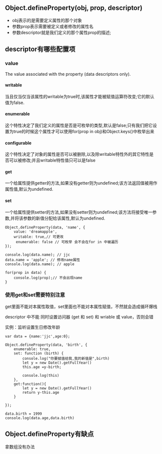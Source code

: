 ## Object.defineProperty(obj, prop, descriptor)

- obj表示的是需要定义属性的那个对象
- 参数prop表示需要被定义或者修改的属性名
- 参数descriptor就是我们定义的那个属性prop的描述;



## descriptor有哪些配置项

### value

The value associated with the property (data descriptors only).

#### writable

当且仅当仅当该属性的writable为true时,该属性才能被赋值运算符改变;它的默认值为false.

#### enumerable 

这个特性决定了我们定义的属性是否是可枚举的类型,默认是false;只有我们把它设置为true的时候这个属性才可以使用for(prop in obj)和Object.keys()中枚举出来

#### configurable 

这个特性决定了对象的属性是否可以被删除,以及除writable特性外的其它特性是否可以被修改;并且writable特性值只可以是false

#### get 

一个给属性提供getter的方法,如果没有getter则为undefined;该方法返回值被用作属性值,默认为undefined.

#### set 

一个给属性提供setter的方法,如果没有setter则为undefined;该方法将接受唯一参数,并将该参数的新值分配给该属性,默认为undefined.


```
Object.defineProperty(data, 'name', {
    value: 'dreamapple',
    writable: true,// 可更改
     enumerable: false // 可枚举 会不会在for in 中被遍历
});

console.log(data.name); // jjc
data.name = 'apple'; // 修改name属性
console.log(data.name); // apple

for(prop in data) {
    console.log(prop);// 不会出现name
}
```

### 使用get和set需要特别注意

get里面不能对本属性取值，set里面也不能对本属性赋值，不然就会造成循环爆栈

descriptor 中不能 同时设置访问器 (get 和 set) 和 wriable 或 value，否则会错

实例：监听设置生日修改年龄
```
var data = {name:'jjc',age:0};

Object.defineProperty(data, 'birth', {
    enumerable: true,
    set: function (birth) {
        console.log("你要赋值给我,我的新值是",birth)
        let y = new Date().getFullYear()
        this.age =y-birth;
        
        console.log(this)
    },
    get:function(){
        let y = new Date().getFullYear()
        return y-this.age
    }

});

data.birth = 1999
console.log(data.age,data.birth)
```

## Object.defineProperty有缺点

拿数组没有办法